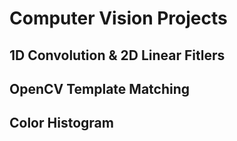 # Computer Vision Projects

## 1D Convolution & 2D Linear Fitlers

## OpenCV Template Matching

## Color Histogram
